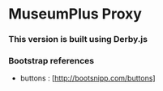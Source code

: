 # MuseumPlus Proxy

### This version is built using Derby.js

### Bootstrap references

- buttons : [http://bootsnipp.com/buttons]



